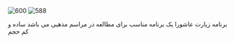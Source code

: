 ![600](https://github.com/user-attachments/assets/a021a238-0adb-4cdc-bacd-bf2f031ef262)
![588](https://github.com/user-attachments/assets/36e37a67-52b7-4032-859b-69fd9fe7fa7c)

برنامه زیارت عاشورا یک برنامه مناسب برای مطالعه در مراسم مذهبی می باشد ساده و کم حجم
